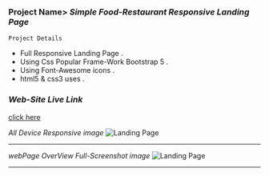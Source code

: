 ### Project Name>   _Simple Food-Restaurant Responsive Landing Page_

``` Project Details ```
- Full Responsive Landing Page .
- Using Css Popular Frame-Work Bootstrap 5 .
- Using Font-Awesome icons .
- html5 & css3 uses .

### _Web-Site Live Link_
[click here](http://192.168.0.103:5500/index.html)

_All Device Responsive image_
![Landing Page](images/markDwon/foodicted-responsive.png)

---
_webPage OverView Full-Screenshot image_
![Landing Page](images/markDwon/foodicted-full-screenshot.png)

---
